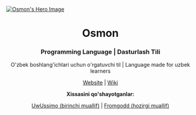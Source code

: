 <a href="https://osmon.dev"><img src="./profile/banners.png" alt="Osmon's Hero Image"></a>

<p align="center"><h1 align="center">Osmon</h1></p>

<p align="center"><h3 align="center">Programming Language | Dasturlash Tili</h3></p>

<p align="center">O'zbek boshlang'ichlari uchun o'rgatuvchi til | Language made for uzbek learners</p>

<p align="center"><a href="https://osmon.dev">Website</a> | <a href="https://wiki.osmon.dev">Wiki</a></p>

<p align="center"><b align="center">Xissasini qo'shayotganlar:</b></p>

<p align="center"><a href="https://github.com/uwussimo">UwUssimo (birinchi muallif)</a> | <a href="https://github.com/saidofficial">Fromgodd (hozirgi muallif)</a></p>
